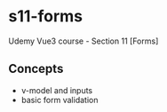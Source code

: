 # s11-forms

Udemy Vue3 course - Section 11 [Forms]

## Concepts

- v-model and inputs
- basic form validation